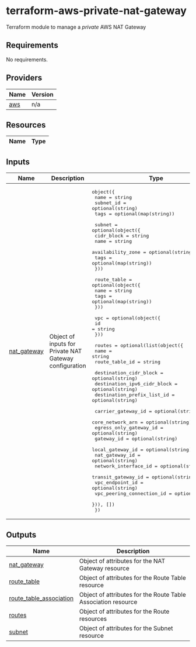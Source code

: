 # terraform-aws-private-nat-gateway

Terraform module to manage a *private* AWS NAT Gateway

<!-- BEGIN TFDOCS -->
## Requirements

No requirements.

## Providers

| Name | Version |
|------|---------|
| <a name="provider_aws"></a> [aws](#provider\_aws) | n/a |

## Resources

| Name | Type |
|------|------|

## Inputs

| Name | Description | Type | Default | Required |
|------|-------------|------|---------|:--------:|
| <a name="input_nat_gateway"></a> [nat\_gateway](#input\_nat\_gateway) | Object of inputs for Private NAT Gateway configuration | <pre>object({<br/>    name      = string<br/>    subnet_id = optional(string)<br/>    tags      = optional(map(string))<br/><br/>    subnet = optional(object({<br/>      cidr_block        = string<br/>      name              = string<br/>      availability_zone = optional(string)<br/>      tags              = optional(map(string))<br/>    }))<br/><br/>    route_table = optional(object({<br/>      name = string<br/>      tags = optional(map(string))<br/>    }))<br/><br/>    vpc = optional(object({<br/>      id = string<br/>    }))<br/><br/>    routes = optional(list(object({<br/>      name           = string<br/>      route_table_id = string<br/><br/>      destination_cidr_block      = optional(string)<br/>      destination_ipv6_cidr_block = optional(string)<br/>      destination_prefix_list_id  = optional(string)<br/><br/>      carrier_gateway_id        = optional(string)<br/>      core_network_arn          = optional(string)<br/>      egress_only_gateway_id    = optional(string)<br/>      gateway_id                = optional(string)<br/>      local_gateway_id          = optional(string)<br/>      nat_gateway_id            = optional(string)<br/>      network_interface_id      = optional(string)<br/>      transit_gateway_id        = optional(string)<br/>      vpc_endpoint_id           = optional(string)<br/>      vpc_peering_connection_id = optional(string)<br/>    })), [])<br/>  })</pre> | n/a | yes |

## Outputs

| Name | Description |
|------|-------------|
| <a name="output_nat_gateway"></a> [nat\_gateway](#output\_nat\_gateway) | Object of attributes for the NAT Gateway resource |
| <a name="output_route_table"></a> [route\_table](#output\_route\_table) | Object of attributes for the Route Table resource |
| <a name="output_route_table_association"></a> [route\_table\_association](#output\_route\_table\_association) | Object of attributes for the Route Table Association resource |
| <a name="output_routes"></a> [routes](#output\_routes) | Object of attributes for the Route resources |
| <a name="output_subnet"></a> [subnet](#output\_subnet) | Object of attributes for the Subnet resource |

<!-- END TFDOCS -->
